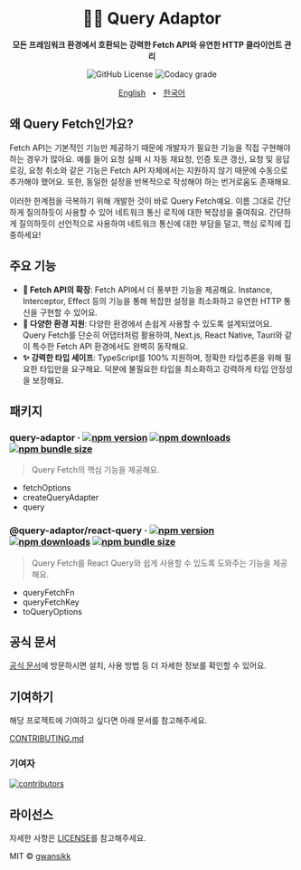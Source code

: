 <div align="center">

<h1>🔌🌐 Query Adaptor</h1>
<p><b>모든 프레임워크 환경에서 호환되는 강력한 Fetch API와 유연한 HTTP 클라이언트 관리</b></p>

![GitHub License](https://img.shields.io/github/license/gwansikk/query-fetch?labelColor=black&color=black)
![Codacy grade](https://img.shields.io/codacy/grade/bf89208f2e9f4590832d09131dd207c2?logo=codacy&labelColor=black&color=black)

[English](https://github.com/gwansikk/query-fetch/blob/main/README.md)
&nbsp;&nbsp;•&nbsp;&nbsp;
[한국어](https://github.com/gwansikk/query-fetch/blob/main/README-ko_kr.md)

</div>

## 왜 Query Fetch인가요?

Fetch API는 기본적인 기능만 제공하기 때문에 개발자가 필요한 기능을 직접 구현해야 하는 경우가 많아요. 예를 들어 요청 실패 시 자동 재요청, 인증 토큰 갱신, 요청 및 응답 로깅, 요청 취소와 같은 기능은 Fetch API 자체에서는 지원하지 않기 때문에 수동으로 추가해야 했어요. 또한, 동일한 설정을 반복적으로 작성해야 하는 번거로움도 존재해요.

이러한 한계점을 극복하기 위해 개발한 것이 바로 Query Fetch예요. 이름 그대로 간단하게 질의하듯이 사용할 수 있어 네트워크 통신 로직에 대한 복잡성을 줄여줘요. 간단하게 질의하듯이 선언적으로 사용하여 네트워크 통신에 대한 부담을 덜고, 핵심 로직에 집중하세요!

## 주요 기능

- **🧰 Fetch API의 확장**: Fetch API에서 더 풍부한 기능을 제공해요. Instance, Interceptor, Effect 등의 기능을 통해 복잡한 설정을 최소화하고 유연한 HTTP 통신을 구현할 수 있어요.
- **🧩 다양한 환경 지원**: 다양한 환경에서 손쉽게 사용할 수 있도록 설계되었어요. Query Fetch를 단순히 어댑터처럼 활용하여, Next.js, React Native, Tauri와 같이 특수한 Fetch API 환경에서도 완벽히 동작해요.
- **✨ 강력한 타입 세이프**: TypeScript를 100% 지원하며, 정확한 타입추론을 위해 필요한 타입만을 요구해요. 덕분에 불필요한 타입을 최소화하고 강력하게 타입 안정성을 보장해요.

## 패키지

### query-adaptor &middot; [![npm version](https://img.shields.io/npm/v/query-adaptor?color=000&labelColor=000&logo=npm)](https://www.npmjs.com/package/query-adaptor) [![npm downloads](https://img.shields.io/npm/dm/query-adaptor?color=000&labelColor=000)](https://www.npmjs.com/package/query-adaptor) [![npm bundle size](https://img.shields.io/bundlephobia/min/query-adaptor?color=000&labelColor=000)](https://www.npmjs.com/package/query-adaptor)

> Query Fetch의 핵심 기능을 제공해요.

- fetchOptions
- createQueryAdapter
- query

### @query-adaptor/react-query &middot; [![npm version](https://img.shields.io/npm/v/@query-adaptor/react-query?color=000&labelColor=000&logo=npm)](https://www.npmjs.com/package/@query-adaptor/react-query) [![npm downloads](https://img.shields.io/npm/dm/@query-adaptor/react-query?color=000&labelColor=000)](https://www.npmjs.com/package/@query-adaptor/react-query) [![npm bundle size](https://img.shields.io/bundlephobia/min/@query-adaptor/react-query?color=000&labelColor=000)](https://www.npmjs.com/package/@query-adaptor/react-query)

> Query Fetch를 React Query와 쉽게 사용할 수 있도록 도와주는 기능을 제공해요.

- queryFetchFn
- queryFetchKey
- toQueryOptions

## 공식 문서

[공식 문서](https://query-fetch.gwansik.dev)에 방문하시면 설치, 사용 방법 등 더 자세한 정보를 확인할 수 있어요.

## 기여하기

해당 프로젝트에 기여하고 싶다면 아래 문서를 참고해주세요.

[CONTRIBUTING.md](https://github.com/gwansikk/query-fetch/blob/main/CONTREIBUTING.md)

### 기여자

[![contributors](https://contrib.rocks/image?repo=gwansikk/query-fetch)](https://github.com/gwansikk/query-fetch/contributors)

## 라이선스

자세한 사항은 [LICENSE](https://github.com/gwansikk/query-fetch/blob/main/LICENSE)를 참고해주세요.

MIT © [gwansikk](https://github.com/gwansikk)
